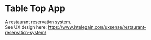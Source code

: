 # Table Top App
A restaurant reservation system.\
See UX design here: https://www.intelegain.com/uxsense/restaurant-reservation-system/
